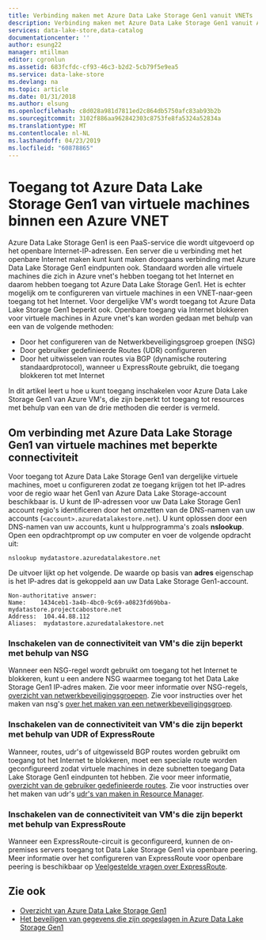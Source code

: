 ```yaml
---
title: Verbinding maken met Azure Data Lake Storage Gen1 vanuit VNETs | Microsoft Docs
description: Verbinding maken met Azure Data Lake Storage Gen1 vanuit Azure VNETs
services: data-lake-store,data-catalog
documentationcenter: ''
author: esung22
manager: mtillman
editor: cgronlun
ms.assetid: 683fcfdc-cf93-46c3-b2d2-5cb79f5e9ea5
ms.service: data-lake-store
ms.devlang: na
ms.topic: article
ms.date: 01/31/2018
ms.author: elsung
ms.openlocfilehash: c8d028a981d7811ed2c864db5750afc83ab93b2b
ms.sourcegitcommit: 3102f886aa962842303c8753fe8fa5324a52834a
ms.translationtype: MT
ms.contentlocale: nl-NL
ms.lasthandoff: 04/23/2019
ms.locfileid: "60878865"
---
```

# <a name="access-azure-data-lake-storage-gen1-from-vms-within-an-azure-vnet"></a>Toegang tot Azure Data Lake Storage Gen1 van virtuele machines binnen een Azure VNET
Azure Data Lake Storage Gen1 is een PaaS-service die wordt uitgevoerd op het openbare Internet-IP-adressen. Een server die u verbinding met het openbare Internet maken kunt kunt maken doorgaans verbinding met Azure Data Lake Storage Gen1 eindpunten ook. Standaard worden alle virtuele machines die zich in Azure vnet's hebben toegang tot het Internet en daarom hebben toegang tot Azure Data Lake Storage Gen1. Het is echter mogelijk om te configureren van virtuele machines in een VNET-naar-geen toegang tot het Internet. Voor dergelijke VM's wordt toegang tot Azure Data Lake Storage Gen1 beperkt ook. Openbare toegang via Internet blokkeren voor virtuele machines in Azure vnet's kan worden gedaan met behulp van een van de volgende methoden:

* Door het configureren van de Netwerkbeveiligingsgroep groepen (NSG)
* Door gebruiker gedefinieerde Routes (UDR) configureren
* Door het uitwisselen van routes via BGP (dynamische routering standaardprotocol), wanneer u ExpressRoute gebruikt, die toegang blokkeren tot met Internet

In dit artikel leert u hoe u kunt toegang inschakelen voor Azure Data Lake Storage Gen1 van Azure VM's, die zijn beperkt tot toegang tot resources met behulp van een van de drie methoden die eerder is vermeld.

## <a name="enabling-connectivity-to-azure-data-lake-storage-gen1-from-vms-with-restricted-connectivity"></a>Om verbinding met Azure Data Lake Storage Gen1 van virtuele machines met beperkte connectiviteit
Voor toegang tot Azure Data Lake Storage Gen1 van dergelijke virtuele machines, moet u configureren zodat ze toegang krijgen tot het IP-adres voor de regio waar het Gen1 van Azure Data Lake Storage-account beschikbaar is. U kunt de IP-adressen voor uw Data Lake Storage Gen1 account regio's identificeren door het omzetten van de DNS-namen van uw accounts (`<account>.azuredatalakestore.net`). U kunt oplossen door een DNS-namen van uw accounts, kunt u hulpprogramma's zoals **nslookup**. Open een opdrachtprompt op uw computer en voer de volgende opdracht uit:

    nslookup mydatastore.azuredatalakestore.net

De uitvoer lijkt op het volgende. De waarde op basis van **adres** eigenschap is het IP-adres dat is gekoppeld aan uw Data Lake Storage Gen1-account.

    Non-authoritative answer:
    Name:    1434ceb1-3a4b-4bc0-9c69-a0823fd69bba-mydatastore.projectcabostore.net
    Address:  104.44.88.112
    Aliases:  mydatastore.azuredatalakestore.net


### <a name="enabling-connectivity-from-vms-restricted-by-using-nsg"></a>Inschakelen van de connectiviteit van VM's die zijn beperkt met behulp van NSG
Wanneer een NSG-regel wordt gebruikt om toegang tot het Internet te blokkeren, kunt u een andere NSG waarmee toegang tot het Data Lake Storage Gen1 IP-adres maken. Zie voor meer informatie over NSG-regels, [overzicht van netwerkbeveiligingsgroepen](../virtual-network/security-overview.md). Zie voor instructies over het maken van nsg's [over het maken van een netwerkbeveiligingsgroep](../virtual-network/tutorial-filter-network-traffic.md).

### <a name="enabling-connectivity-from-vms-restricted-by-using-udr-or-expressroute"></a>Inschakelen van de connectiviteit van VM's die zijn beperkt met behulp van UDR of ExpressRoute
Wanneer, routes, udr's of uitgewisseld BGP routes worden gebruikt om toegang tot het Internet te blokkeren, moet een speciale route worden geconfigureerd zodat virtuele machines in deze subnetten toegang Data Lake Storage Gen1 eindpunten tot hebben. Zie voor meer informatie, [overzicht van de gebruiker gedefinieerde routes](../virtual-network/virtual-networks-udr-overview.md). Zie voor instructies over het maken van udr's [udr's van maken in Resource Manager](../virtual-network/tutorial-create-route-table-powershell.md).

### <a name="enabling-connectivity-from-vms-restricted-by-using-expressroute"></a>Inschakelen van de connectiviteit van VM's die zijn beperkt met behulp van ExpressRoute
Wanneer een ExpressRoute-circuit is geconfigureerd, kunnen de on-premises servers toegang tot Data Lake Storage Gen1 via openbare peering. Meer informatie over het configureren van ExpressRoute voor openbare peering is beschikbaar op [Veelgestelde vragen over ExpressRoute](../expressroute/expressroute-faqs.md).

## <a name="see-also"></a>Zie ook
* [Overzicht van Azure Data Lake Storage Gen1](data-lake-store-overview.md)
* [Het beveiligen van gegevens die zijn opgeslagen in Azure Data Lake Storage Gen1](data-lake-store-security-overview.md)

